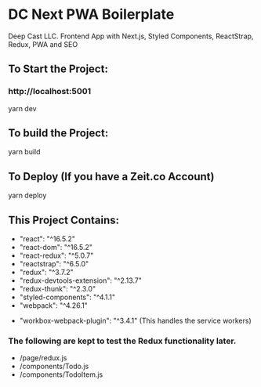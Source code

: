# DC Next PWA Boilerplate

Deep Cast LLC. Frontend App with Next.js, Styled Components, ReactStrap, Redux, PWA and SEO

## To Start the Project:

### http://localhost:5001

yarn dev

## To build the Project:

yarn build

## To Deploy (If you have a Zeit.co Account)

yarn deploy

## This Project Contains:

- "react": "^16.5.2"
- "react-dom": "^16.5.2"
- "react-redux": "^5.0.7"
- "reactstrap": "^6.5.0"
- "redux": "^3.7.2"
- "redux-devtools-extension": "^2.13.7"
- "redux-thunk": "^2.3.0"
- "styled-components": "^4.1.1"
- "webpack": "^4.26.1"

* "workbox-webpack-plugin": "^3.4.1"
  (This handles the service workers)

### The following are kept to test the Redux functionality later.

- /page/redux.js
- /components/Todo.js
- /components/TodoItem.js
